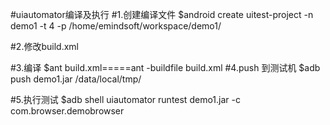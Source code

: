 #uiautomator编译及执行
#1.创建编译文件
$android create uitest-project -n demo1 -t 4 -p /home/emindsoft/workspace/demo1/

#2.修改build.xml

#3.编译
$ant build.xml=====ant -buildfile build.xml
#4.push 到测试机
$adb push demo1.jar /data/local/tmp/

#5.执行测试
$adb shell uiautomator runtest demo1.jar -c com.browser.demobrowser


